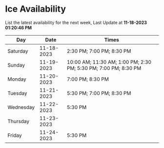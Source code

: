 # Ice Availability

List the latest availability for the next week, Last Update at **11-18-2023 01:20:46 PM**

| Day         | Date        | Times       |
| ----------- | ----------- | ----------- |
|Saturday|11-18-2023|2:30 PM; 7:00 PM; 8:30 PM|
|Sunday|11-19-2023|10:00 AM; 11:30 AM; 1:00 PM; 2:30 PM; 5:30 PM; 7:00 PM; 8:30 PM|
|Monday|11-20-2023|7:00 PM; 8:30 PM|
|Tuesday|11-21-2023|5:30 PM; 7:00 PM; 8:30 PM|
|Wednesday|11-22-2023|5:30 PM|
|Thursday|11-23-2023||
|Friday|11-24-2023|5:30 PM|

